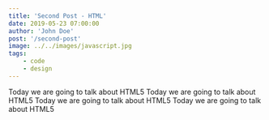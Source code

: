 ```yaml
---
title: 'Second Post - HTML'
date: 2019-05-23 07:00:00
author: 'John Doe'
post: '/second-post'
image: ../../images/javascript.jpg
tags:
    - code
    - design
---
```


Today we are going to talk about HTML5
Today we are going to talk about HTML5
Today we are going to talk about HTML5
Today we are going to talk about HTML5
